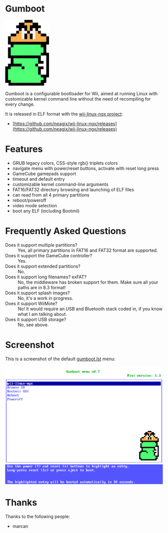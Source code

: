 # Gumboot

<a href="https://neagix.github.io/gumboot/"><img alt="Gumboot" src="gumboot-logo.png" width="140" title="gumboot" /></a>

Gumboot is a configurable bootloader for Wii, aimed at running Linux with customizable kernel command line without the need of recompiling for every change.

It is released in ELF format with the [wii-linux-ngx project](https://github.com/neagix/wii-linux-ngx):

* [https://github.com/neagix/wii-linux-ngx/releases](https://github.com/neagix/wii-linux-ngx/releases)

# Features

* GRUB legacy colors, CSS-style rgb() triplets colors
* navigate menu with power/reset buttons, activate with reset long press
* GameCube gamepads support
* timeout and default entry
* customizable kernel command-line arguments
* FAT16/FAT32 directory browsing and launching of ELF files
* can read from all 4 primary partitions
* reboot/poweroff
* video mode selection
* boot any ELF (including Bootmii)

# Frequently Asked Questions

<dl>
<dt>Does it support multiple partitions?</dt>
<dd>Yes, all primary partitions in FAT16 and FAT32 format are supported.</dd>
<dt>Does it support the GameCube controller?</dt>
<dd>Yes.</dd>
<dt>Does it support extended partitions?</dt>
<dd>No.</dd>
<dt>Does it support long filenames? exFAT?</dt>
<dd>No, the middleware has broken support for them. Make sure all your paths are in 8.3 format!</dd>
<dt>Does it support splash images?</dt>
<dd>No, it's a work in progress.</dd>
<dt>Does it support WiiMote?</dt>
<dd>No! It would require an USB and Bluetooth stack coded in, if you know what I am talking about.</dd>
<dt>Does it support USB storage?</dt>
<dd>No, see above.</dd>
</dl>

# Screenshot

This is a screenshot of the default [gumboot.lst](https://github.com/neagix/wii-linux-ngx/blob/master/gumboot.lst) menu:

<img alt="Gumboot default menu" src="gumboot-default-menu.png" title="Gumboot default menu" />

# Thanks

Thanks to the following people:
* marcan
